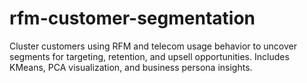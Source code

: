 # rfm-customer-segmentation
Cluster customers using RFM and telecom usage behavior to uncover segments for targeting, retention, and upsell opportunities. Includes KMeans, PCA visualization, and business persona insights.
